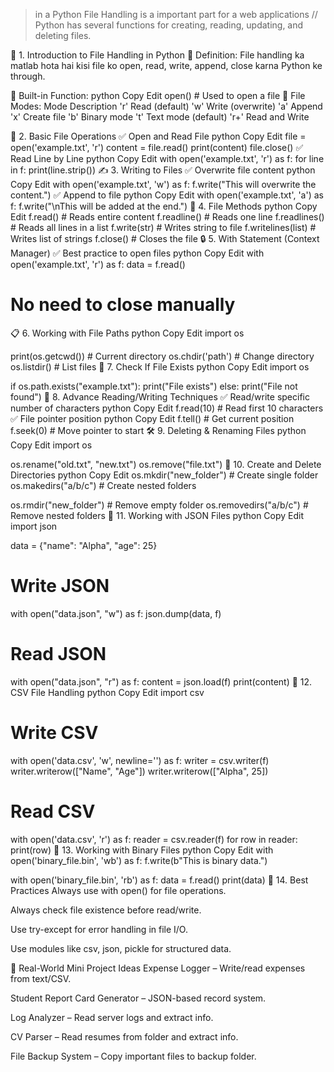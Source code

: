 > in a Python File Handling is a important part for a web applications //
> Python has several functions for creating, reading, updating, and deleting files.

🔰 1. Introduction to File Handling in Python
📘 Definition:
File handling ka matlab hota hai kisi file ko open, read, write, append, close karna Python ke through.

🔑 Built-in Function:
python
Copy
Edit
open()  # Used to open a file
📁 File Modes:
Mode	Description
'r'	Read (default)
'w'	Write (overwrite)
'a'	Append
'x'	Create file
'b'	Binary mode
't'	Text mode (default)
'r+'	Read and Write

🧱 2. Basic File Operations
✅ Open and Read File
python
Copy
Edit
file = open('example.txt', 'r')
content = file.read()
print(content)
file.close()
✅ Read Line by Line
python
Copy
Edit
with open('example.txt', 'r') as f:
    for line in f:
        print(line.strip())
✍️ 3. Writing to Files
✅ Overwrite file content
python
Copy
Edit
with open('example.txt', 'w') as f:
    f.write("This will overwrite the content.")
✅ Append to file
python
Copy
Edit
with open('example.txt', 'a') as f:
    f.write("\nThis will be added at the end.")
📑 4. File Methods
python
Copy
Edit
f.read()        # Reads entire content
f.readline()    # Reads one line
f.readlines()   # Reads all lines in a list
f.write(str)    # Writes string to file
f.writelines(list)  # Writes list of strings
f.close()       # Closes the file
🔒 5. With Statement (Context Manager)
✅ Best practice to open files
python
Copy
Edit
with open('example.txt', 'r') as f:
    data = f.read()
# No need to close manually
📋 6. Working with File Paths
python
Copy
Edit
import os

print(os.getcwd())   # Current directory
os.chdir('path')     # Change directory
os.listdir()         # List files
💾 7. Check If File Exists
python
Copy
Edit
import os

if os.path.exists("example.txt"):
    print("File exists")
else:
    print("File not found")
🧠 8. Advance Reading/Writing Techniques
✅ Read/write specific number of characters
python
Copy
Edit
f.read(10)  # Read first 10 characters
✅ File pointer position
python
Copy
Edit
f.tell()    # Get current position
f.seek(0)   # Move pointer to start
🛠️ 9. Deleting & Renaming Files
python
Copy
Edit
import os

os.rename("old.txt", "new.txt")
os.remove("file.txt")
📂 10. Create and Delete Directories
python
Copy
Edit
os.mkdir("new_folder")        # Create single folder
os.makedirs("a/b/c")          # Create nested folders

os.rmdir("new_folder")        # Remove empty folder
os.removedirs("a/b/c")        # Remove nested folders
🧪 11. Working with JSON Files
python
Copy
Edit
import json

data = {"name": "Alpha", "age": 25}

# Write JSON
with open("data.json", "w") as f:
    json.dump(data, f)

# Read JSON
with open("data.json", "r") as f:
    content = json.load(f)
    print(content)
📑 12. CSV File Handling
python
Copy
Edit
import csv

# Write CSV
with open('data.csv', 'w', newline='') as f:
    writer = csv.writer(f)
    writer.writerow(["Name", "Age"])
    writer.writerow(["Alpha", 25])

# Read CSV
with open('data.csv', 'r') as f:
    reader = csv.reader(f)
    for row in reader:
        print(row)
🧰 13. Working with Binary Files
python
Copy
Edit
with open('binary_file.bin', 'wb') as f:
    f.write(b"This is binary data.")

with open('binary_file.bin', 'rb') as f:
    data = f.read()
    print(data)
🔐 14. Best Practices
Always use with open() for file operations.

Always check file existence before read/write.

Use try-except for error handling in file I/O.

Use modules like csv, json, pickle for structured data.

🎯 Real-World Mini Project Ideas
Expense Logger – Write/read expenses from text/CSV.

Student Report Card Generator – JSON-based record system.

Log Analyzer – Read server logs and extract info.

CV Parser – Read resumes from folder and extract info.

File Backup System – Copy important files to backup folder.